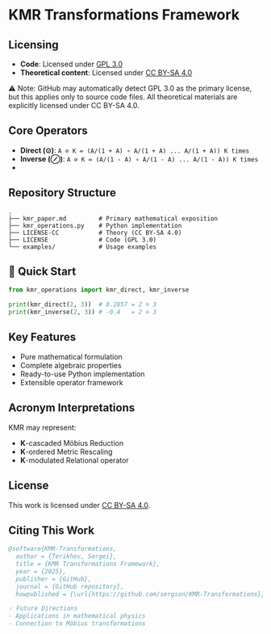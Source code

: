 <!-- 
Лицензия: CC BY-SA 4.0 (см. LICENSE-CC.md) 
-->
# KMR Transformations Framework
## Licensing
- **Code**: Licensed under [GPL 3.0](LICENSE)
- **Theoretical content**: Licensed under [CC BY-SA 4.0](LICENSE-CC.md)

⚠️ Note: GitHub may automatically detect GPL 3.0 as the primary license,
but this applies only to source code files. All theoretical materials
are explicitly licensed under CC BY-SA 4.0.

## Core Operators
- **Direct (⊙)**: ` A ⊙ K ≔ (A/(1 + A) ∘ A/(1 + A) ... A/(1 + A)) K times ` 
- **Inverse (⊘)**: ` A ⊘ K ≔ (A/(1 - A) ∘ A/(1 - A) ... A/(1 - A)) K times `
- 
## Repository Structure
```text
.
├── kmr_paper.md         # Primary mathematical exposition  
├── kmr_operations.py    # Python implementation  
├── LICENSE-СС           # Theory (CC BY-SA 4.0)  
├── LICENSE              # Code (GPL 3.0)  
└── examples/            # Usage examples  
```

## 🚀 Quick Start
```python
from kmr_operations import kmr_direct, kmr_inverse

print(kmr_direct(2, 3))  # 0.2857 = 2 ⊙ 3
print(kmr_inverse(2, 3)) # -0.4   = 2 ⊘ 3
```

## Key Features
- Pure mathematical formulation
- Complete algebraic properties
- Ready-to-use Python implementation
- Extensible operator framework

## Acronym Interpretations
KMR may represent:
- **K**-cascaded Möbius Reduction
- **K**-ordered Metric Rescaling  
- **K**-modulated Relational operator

## License
This work is licensed under [CC BY-SA 4.0](https://creativecommons.org/licenses/by-sa/4.0/).

## Citing This Work
```bibtex
@software{KMR-Transformations,
  author = {Terikhov, Sergei},
  title = {KMR Transformations Framework},
  year = {2025},
  publisher = {GitHub},
  journal = {GitHub repository},
  howpublished = {\url{https://github.com/sergson/KMR-Transformations}}}```

💡 Future Directions
- Applications in mathematical physics
- Connection to Möbius transformations
